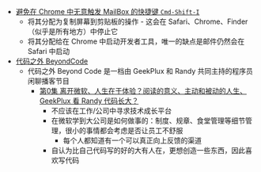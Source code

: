 - [避免在 Chrome 中无意触发 MailBox 的快捷键 `Cmd-Shift-I`](https://apple.stackexchange.com/a/374635)
	- 将其分配为复制屏幕到剪贴板的操作 - 这会在 Safari、Chrome、Finder（似乎是所有地方）中停止它
	- 将其分配给在 Chrome 中启动开发者工具，唯一的缺点是邮件仍然会在 Safari 中启动
- [代码之外 BeyondCode](https://bento.me/beyondcode)
	- 代码之外 Beyond Code 是一档由 GeekPlux 和 Randy 共同主持的程序员闲聊播客节目
		- [第0集 离开微软、人生在于体验？阅读的意义、主动和被动的人生、GeekPlux 看 Randy 代码长大？](https://open.spotify.com/episode/4GiLvPf6OaynOuQa43fl8G?si=7fc0910d41a040e3&nd=1)
			- 不应该在工作/公司中寻求技术成长平台
			- 在微软学到大公司是如何做事的：制度、规章、食堂管理等细节管理，很小的事情都会考虑是否让员工不舒服
				- 每个人都知道有一个可以真正向上反馈的渠道
			- 自认为比自己代码写的好的大有人在，更想创造一些东西，因此喜欢写代码